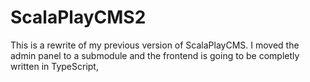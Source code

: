 # ScalaPlayCMS2

This is a rewrite of my previous version of ScalaPlayCMS. I moved the admin panel to a submodule and the frontend is going to be completly written in TypeScript,